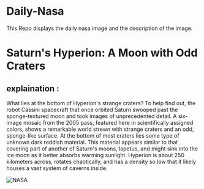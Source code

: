 # Daily-Nasa

This Repo displays the daily nasa image and the description of the image.

<!--NASA-->
# Saturn's Hyperion: A Moon with Odd Craters
## explaination :

What lies at the bottom of Hyperion's strange craters?  To help find out, the robot Cassini spacecraft that once orbited Saturn swooped past the sponge-textured moon and took images of unprecedented detail.  A six-image mosaic from the 2005 pass, featured here in scientifically assigned colors, shows a remarkable world strewn with strange craters and an odd, sponge-like surface.   At the bottom of most craters lies some type of unknown dark reddish material.  This material appears similar to that covering part of another of Saturn's moons, Iapetus, and might sink into the ice moon as it better absorbs warming sunlight. Hyperion is about 250 kilometers across,  rotates chaotically, and has a density so low that it likely houses a vast system of caverns inside.

![NASA](https://apod.nasa.gov/apod/image/2303/hyperion_cassini_1024.jpg)
<!--/NASA-->